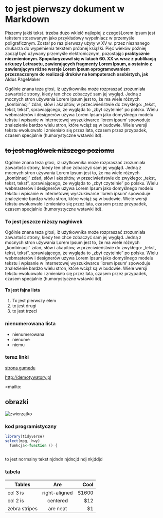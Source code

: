 # to jest pierwszy dokument w Markdown

Piszemy jakiś tekst. trzeba dużo wkleić najlepiej z czegośLorem Ipsum jest tekstem stosowanym jako przykładowy wypełniacz w przemyśle poligraficznym. Został po raz pierwszy użyty w XV w. przez nieznanego drukarza do wypełnienia tekstem próbnej książki. Pięć wieków później zaczął być używany przemyśle elektronicznym, pozostając **praktycznie niezmienionym. Spopularyzował się w latach 60. XX w. wraz z publikacją arkuszy Letrasetu, zawierających fragmenty Lorem Ipsum, a ostatnio z zawierającym różne wersje Lorem Ipsum oprogramowaniem przeznaczonym do realizacji druków na komputerach osobistych, jak** Aldus PageMaker

Ogólnie znana teza głosi, iż użytkownika może rozpraszać zrozumiała zawartość strony, kiedy ten chce zobaczyć sam jej wygląd. Jedną z mocnych stron używania Lorem Ipsum jest to, że ma wiele różnych „kombinacji” zdań, słów i akapitów, w przeciwieństwie do zwykłego: „tekst, tekst, tekst”, sprawiającego, że wygląda to „zbyt czytelnie” po polsku. Wielu webmasterów i designerów używa Lorem Ipsum jako domyślnego modelu tekstu i wpisanie w internetowej wyszukiwarce ‘lorem ipsum’ spowoduje znalezienie bardzo wielu stron, które wciąż są w budowie. Wiele wersji tekstu ewoluowało i zmieniało się przez lata, czasem przez przypadek, czasem specjalnie (humorystyczne wstawki itd).

## ~~to jest nagłówek niższego poziomu~~

Ogólnie znana teza głosi, iż użytkownika może rozpraszać zrozumiała zawartość strony, kiedy ten chce zobaczyć sam jej wygląd. Jedną z mocnych stron używania Lorem Ipsum jest to, że ma wiele różnych „kombinacji” zdań, słów i akapitów, w przeciwieństwie do zwykłego: „tekst, tekst, tekst”, sprawiającego, że wygląda to „zbyt czytelnie” po polsku. Wielu webmasterów i designerów używa Lorem Ipsum jako domyślnego modelu tekstu i wpisanie w internetowej wyszukiwarce ‘lorem ipsum’ spowoduje znalezienie bardzo wielu stron, które wciąż są w budowie. Wiele wersji tekstu ewoluowało i zmieniało się przez lata, czasem przez przypadek, czasem specjalnie (humorystyczne wstawki itd).

### To jest jeszcze niższy nagłówek

Ogólnie znana teza głosi, iż użytkownika może rozpraszać zrozumiała zawartość strony, kiedy ten chce zobaczyć sam jej wygląd. Jedną z mocnych stron używania Lorem Ipsum jest to, że ma wiele różnych „kombinacji” zdań, słów i akapitów, w przeciwieństwie do zwykłego: „tekst, tekst, tekst”, sprawiającego, że wygląda to „zbyt czytelnie” po polsku. Wielu webmasterów i designerów używa Lorem Ipsum jako domyślnego modelu tekstu i wpisanie w internetowej wyszukiwarce ‘lorem ipsum’ spowoduje znalezienie bardzo wielu stron, które wciąż są w budowie. Wiele wersji tekstu ewoluowało i zmieniało się przez lata, czasem przez przypadek, czasem specjalnie (humorystyczne wstawki itd).

#### To jest fajna lista

1. To jest pierwszy elem
2. to jest drugi
3. to jest trzeci

### nienumerowana lista
- nienumerowana
- nienume
- niemu


### teraz linki

[strona gumedu](http://www.gumed.edu.pl)

<http://demotywatory.pl>

<mailto:

## obrazki

![zwierzątko](https://img2.demotywatoryfb.pl//uploads/201804/1523917043_nh1qmd_600.jpg)

### kod programistyczny 

```r
library(tidyverse)
select(mpg, hwy) 
  funkcja<-function () {
  

```

to jest normalny tekst njdndn njdncjd ndj nkjddjd 

### tabela

| Tables        | Are           | Cool  |
| ------------- |:-------------:| -----:|
| col 3 is      | right-aligned | $1600 |
| col 2 is      | centered      |   $12 |
| zebra stripes | are neat      |    $1 |

